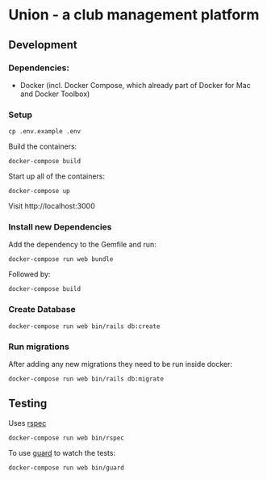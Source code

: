 # Union - a club management platform

## Development

### Dependencies:

- Docker (incl. Docker Compose, which already part of Docker for Mac and Docker Toolbox)

### Setup
```
cp .env.example .env
```

Build the containers:
```
docker-compose build
```

Start up all of the containers:
```
docker-compose up
```

Visit http://localhost:3000

### Install new Dependencies

Add the dependency to the Gemfile and run:
```
docker-compose run web bundle
```

Followed by:
```
docker-compose build
```

### Create Database
```
docker-compose run web bin/rails db:create
```

### Run migrations

After adding any new migrations they need to be run inside docker:
```
docker-compose run web bin/rails db:migrate
```

## Testing

Uses [rspec](https://github.com/rspec/rspec)
```
docker-compose run web bin/rspec
```

To use [guard](https://github.com/guard/guard) to watch the tests:
```
docker-compose run web bin/guard
```